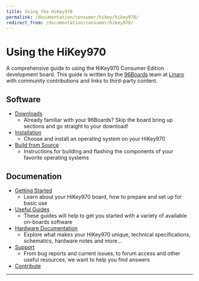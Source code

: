 ```yaml
---
title: Using the HiKey970
permalink: /documentation/consumer/hikey/hikey970/
redirect_from: /documentation/consumer/hikey970/
---
```

# Using the HiKey970

A comprehensive guide to using the HiKey970 Consumer Edition development board. This guide is written by the [96Boards](https://www.96boards.org) team at [Linaro](http://www.linaro.org) with community contributions and links to third-party content.

## Software

- [Downloads](downloads/)
   - Already familiar with your 96Boards? Skip the board bring up sections and go straight to your download!
- [Installation](installation/)
   - Choose and install an operating system on your HiKey970
- [Build from Source](build/)
   - Instructions for building and flashing the components of your favorite operating systems

## Documenation

- [Getting Started](getting-started/)
   - Learn about your HiKey970 board, how to prepare and set up for basic use
- [Useful Guides](guides/)
   - These guides will help to get you started with a variety of available on-boards software
- [Hardware Documentation](hardware-docs/)
   - Explore what makes your HiKey970 unique, technical specifications, schematics, hardware notes and more...
- [Support](support/)
   - From bug reports and current issues, to forum access and other useful resources, we want to help you find answers
- [Contribute](../contribute.md)

***
